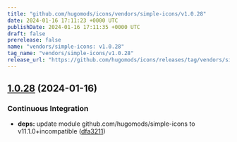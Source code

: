 ```yaml
---
title: "github.com/hugomods/icons/vendors/simple-icons/v1.0.28"
date: 2024-01-16 17:11:23 +0000 UTC
publishDate: 2024-01-16 17:11:35 +0000 UTC
draft: false
prerelease: false
name: "vendors/simple-icons: v1.0.28"
tag_name: "vendors/simple-icons/v1.0.28"
release_url: "https://github.com/hugomods/icons/releases/tag/vendors/simple-icons/v1.0.28"
---
```


## [1.0.28](https://github.com/hugomods/icons/compare/vendors/simple-icons/v1.0.27...vendors/simple-icons/v1.0.28) (2024-01-16)


### Continuous Integration

* **deps:** update module github.com/hugomods/simple-icons to v11.1.0+incompatible ([dfa3211](https://github.com/hugomods/icons/commit/dfa32113fa856098e90d3cc3bb3cd015fbb140f2))
